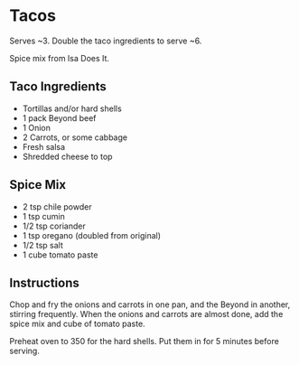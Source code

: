 # Tacos

Serves ~3. Double the taco ingredients to serve ~6.

Spice mix from Isa Does It.

## Taco Ingredients

- Tortillas and/or hard shells
- 1 pack Beyond beef
- 1 Onion
- 2 Carrots, or some cabbage
- Fresh salsa
- Shredded cheese to top

## Spice Mix

- 2 tsp chile powder
- 1 tsp cumin
- 1/2 tsp coriander
- 1 tsp oregano (doubled from original)
- 1/2 tsp salt
- 1 cube tomato paste

## Instructions

Chop and fry the onions and carrots in one pan, and the Beyond in another,
stirring frequently. When the onions and carrots are almost done, add the spice
mix and cube of tomato paste.

Preheat oven to 350 for the hard shells. Put them in for 5 minutes before
serving.

